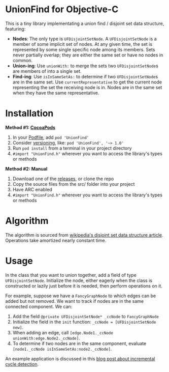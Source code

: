 UnionFind for Objective-C
=========================

This is a tiny library implementating a union find / disjoint set data structure, featuring:

- **Nodes**: The only type is `UFDisjointSetNode`. A `UFDisjointSetNode` is a member of some implicit set of nodes. At any given time, the set is represented by some single specific node among its members. Sets never partially overlap; they are either the same set or have no nodes in common.
- **Union-ing**: Use `unionWith:` to merge the sets two `UFDisjointSetNode`s are members of into a single set.
- **Find-ing**: Use `isInSameSetAs:` to determine if two `UFDisjointSetNode`s are in the same set. Use `currentRepresentative` to get the current node representing the set the receiving node is in. Nodes are in the same set when they have the same representative.

Installation
============

**Method #1: [CocoaPods](http://cocoapods.org/)**

1. In your [Podfile](http://docs.cocoapods.org/podfile.html), add `pod 'UnionFind'`
2. Consider [versioning](http://docs.cocoapods.org/guides/dependency_versioning.html), like: `pod 'UnionFind', '~> 1.0'`
3. Run `pod install` from a terminal in your project directory
4. `#import "UnionFind.h"` wherever you want to access the library's types or methods

**Method #2: Manual**

1. Download one of the [releases](https://github.com/Strilanc/UnionFind-ObjC/releases), or clone the repo
2. Copy the source files from the src/ folder into your project
3. Have ARC enabled
4. `#import "UnionFind.h"` wherever you want to access the library's types or methods


Algorithm
=========

The algorithm is sourced from [wikipedia's disjoint set data structure article](http://en.wikipedia.org/wiki/Union_find). Operations take amortized nearly constant time.

Usage
=====

In the class that you want to union together, add a field of type `UFDisjointSetNode`. Initialize the node, either eagerly when the class is constructed or lazily just before it is needed, then perform operations on it.

For example, suppose we have a `FancyGraphNode` to which edges can be added but not removed. We want to track if nodes are in the same connected component. We can:

1. Add the field `@private UFDisjointSetNode* _ccNode` to `FancyGraphNode`
2. Initialize the field in the `init` function: `_ccNode = [UFDisjointSetNode new]`.
3. When adding an edge, call `[edge.Node1._ccNode unionWith:edge.Node2._ccNode]`.
4. To determine if two nodes are in the same component, evaluate `[node1._ccNode isInSameSetAs:node2._ccNode]`.

An example application is discussed in this [blog post about incremental cycle detection](http://twistedoakstudios.com/blog/Post8766_detecting-simple-cycles-forming-faster).
